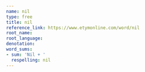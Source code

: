 ```yaml
---
name: nil
type: free
title: nil
reference_link: https://www.etymonline.com/word/nil
root_name: 
root_language: 
denotation: 
word_sums:
- sum: 'Nil + '
  respelling: nil
---
```

